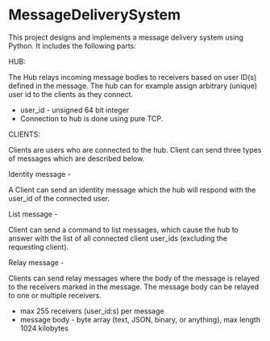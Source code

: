 # MessageDeliverySystem
This project designs and implements a message delivery system using Python. It includes the following parts:

HUB:

The Hub relays incoming message bodies to receivers based on user ID(s) defined in the message. The hub can for example assign arbitrary (unique) user id to the clients as they connect.

 - user_id - unsigned 64 bit integer
 - Connection to hub is done using pure TCP.

CLIENTS:

Clients are users who are connected to the hub. Client can send three types of messages which are described below.

Identity message - 

A Client can send an identity message which the hub will respond with the user_id of the connected user.

List message - 

Client can send a command to list messages, which cause the hub to answer with the list of all connected client user_ids (excluding the requesting client).

Relay message -

Clients can send relay messages where the body of the message is relayed to the receivers marked in the message. The message body can be relayed to one or multiple receivers.

 - max 255 receivers (user_id:s) per message
 - message body - byte array (text, JSON, binary, or anything), max length 1024 kilobytes
